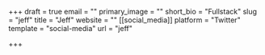 +++
draft = true
email = ""
primary_image = ""
short_bio = "Fullstack"
slug = "jeff"
title = "Jeff"
website = ""
[[social_media]]
platform = "Twitter"
template = "social-media"
url = "jeff"

+++
